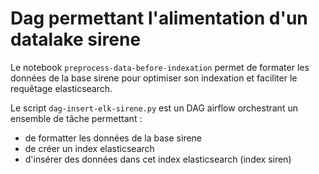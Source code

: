 # Dag permettant l'alimentation d'un datalake sirene

Le notebook `preprocess-data-before-indexation` permet de formater les données de la base sirene pour optimiser son
indexation et faciliter le requêtage elasticsearch.

Le script `dag-insert-elk-sirene.py` est un DAG airflow orchestrant un ensemble de tâche permettant :

- de formatter les données de la base sirene
- de créer un index elasticsearch
- d'insérer des données dans cet index elasticsearch (index siren)
